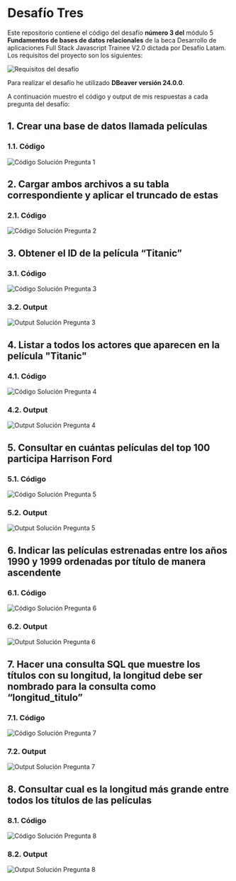 # Desafío Tres

Este repositorio contiene el código del desafío **número 3 del** módulo 5 **Fundamentos de bases de datos relacionales** de la beca Desarrollo de aplicaciones Full Stack Javascript Trainee V2.0 dictada por Desafío Latam. Los requisitos del proyecto son los siguientes:

![Requisitos del desafío](./screenshots/requisitos.webp)

Para realizar el desafío he utilizado **DBeaver versión 24.0.0**.

A continuación muestro el código y output de mis respuestas a cada pregunta del desafío:

## 1. Crear una base de datos llamada películas

### 1.1. Código

![Código Solución Pregunta 1](./screenshots/code_pregunta_1.png)

## 2. Cargar ambos archivos a su tabla correspondiente y aplicar el truncado de estas

### 2.1. Código

![Código Solución Pregunta 2](./screenshots/code_pregunta_2.png)

## 3. Obtener el ID de la película “Titanic”

### 3.1. Código

![Código Solución Pregunta 3](./screenshots/code_pregunta_3.png)

### 3.2. Output

![Output Solución Pregunta 3](./screenshots/respuesta_pregunta_3.png)

## 4. Listar a todos los actores que aparecen en la película "Titanic"

### 4.1. Código

![Código Solución Pregunta 4](./screenshots/code_pregunta_4.png)

### 4.2. Output

![Output Solución Pregunta 4](./screenshots/respuesta_pregunta_4.png)

## 5. Consultar en cuántas películas del top 100 participa Harrison Ford

### 5.1. Código

![Código Solución Pregunta 5](./screenshots/code_pregunta_5.png)

### 5.2. Output

![Output Solución Pregunta 5](./screenshots/respuesta_pregunta_5.png)

## 6. Indicar las películas estrenadas entre los años 1990 y 1999 ordenadas por título de manera ascendente

### 6.1. Código

![Código Solución Pregunta 6](./screenshots/code_pregunta_6.png)

### 6.2. Output

![Output Solución Pregunta 6](./screenshots/respuesta_pregunta_6.png)

## 7. Hacer una consulta SQL que muestre los títulos con su longitud, la longitud debe ser nombrado para la consulta como “longitud_titulo”

### 7.1. Código

![Código Solución Pregunta 7](./screenshots/code_pregunta_7.png)

### 7.2. Output

![Output Solución Pregunta 7](./screenshots/respuesta_pregunta_7.webp)

## 8. Consultar cual es la longitud más grande entre todos los títulos de las películas

### 8.1. Código

![Código Solución Pregunta 8](./screenshots/code_pregunta_8.png)

### 8.2. Output

![Output Solución Pregunta 8](./screenshots/respuesta_pregunta_8.png)
